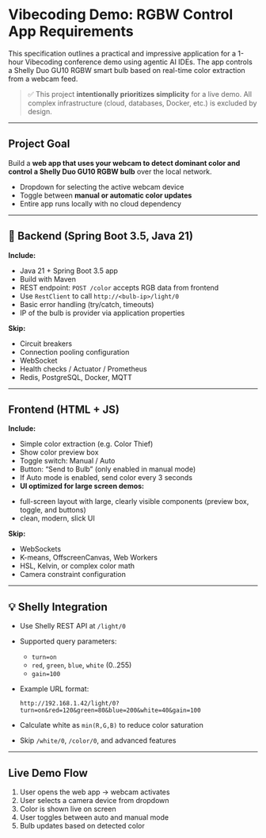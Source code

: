 # Vibecoding Demo: RGBW Control App Requirements

This specification outlines a practical and impressive application for a 1-hour Vibecoding conference demo using agentic AI IDEs. The app controls a Shelly Duo GU10 RGBW smart bulb based on real-time color extraction from a webcam feed.

> ✅ This project **intentionally prioritizes simplicity** for a live demo. All complex infrastructure (cloud, databases, Docker, etc.) is excluded by design.

---

## Project Goal

Build a **web app that uses your webcam to detect dominant color and control a Shelly Duo GU10 RGBW bulb** over the local network.

* Dropdown for selecting the active webcam device
* Toggle between **manual or automatic color updates**
* Entire app runs locally with no cloud dependency

---

## 🔧 Backend (Spring Boot 3.5, Java 21)

**Include:**

* Java 21 + Spring Boot 3.5 app
* Build with Maven
* REST endpoint: `POST /color` accepts RGB data from frontend
* Use `RestClient` to call `http://<bulb-ip>/light/0`
* Basic error handling (try/catch, timeouts)
* IP of the bulb is provider via application properties

**Skip:**

* Circuit breakers
* Connection pooling configuration
* WebSocket
* Health checks / Actuator / Prometheus
* Redis, PostgreSQL, Docker, MQTT

---

## Frontend (HTML + JS)

**Include:**

* Simple color extraction (e.g. Color Thief)
* Show color preview box
* Toggle switch: Manual / Auto
* Button: “Send to Bulb” (only enabled in manual mode)
* If Auto mode is enabled, send color every 3 seconds
* **UI optimized for large screen demos:** 
- full-screen layout with large, clearly visible components (preview box, toggle, and buttons)
- clean, modern, slick UI

**Skip:**

* WebSockets
* K-means, OffscreenCanvas, Web Workers
* HSL, Kelvin, or complex color math
* Camera constraint configuration

---

## 💡 Shelly Integration

* Use Shelly REST API at `/light/0`
* Supported query parameters:

  * `turn=on`
  * `red`, `green`, `blue`, `white` (0..255)
  * `gain=100`
* Example URL format:

  ```
  http://192.168.1.42/light/0?turn=on&red=120&green=80&blue=200&white=40&gain=100
  ```
* Calculate white as `min(R,G,B)` to reduce color saturation
* Skip `/white/0`, `/color/0`, and advanced features

---

## Live Demo Flow

1. User opens the web app → webcam activates
2. User selects a camera device from dropdown
3. Color is shown live on screen
4. User toggles between auto and manual mode
5. Bulb updates based on detected color